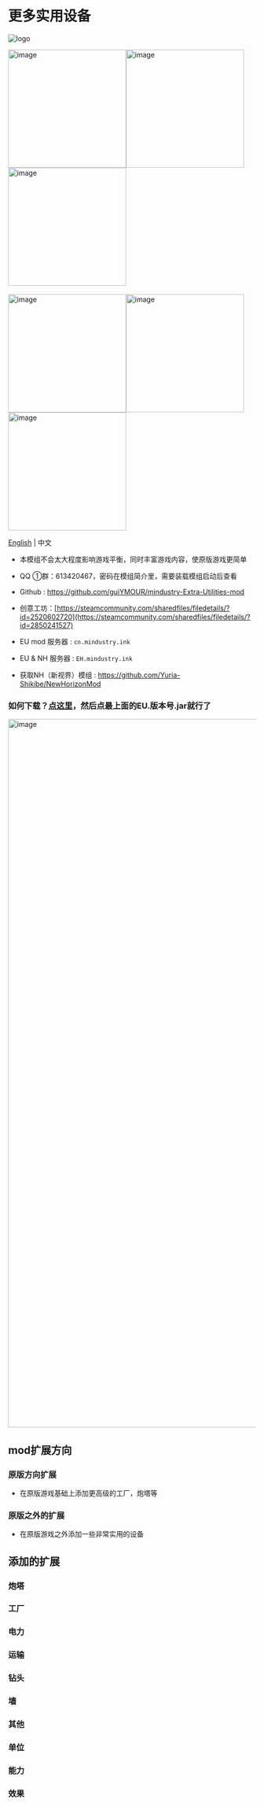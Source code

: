 # 更多实用设备

![logo](https://user-images.githubusercontent.com/77377005/230295079-496e1c3b-052c-4320-b1f4-3de6d7c4692c.png)

<img width="240" alt="image" src="https://github.com/guiYMOUR/mindustry-Extra-Utilities-mod/assets/77377005/0fe411f3-9879-4485-b48f-023292c8c434"><img width="240" alt="image" src="https://user-images.githubusercontent.com/77377005/231817466-63545b19-6286-4ab4-b151-8bc95ce501f0.gif"><img width="240" alt="image" src="https://github.com/user-attachments/assets/941fc344-5e44-4139-93c9-2ba28dccab7d">
<br></br>
<img width="240" alt="image" src="https://github.com/user-attachments/assets/d497c42b-9f33-49fa-8982-df5e5f7c2eed"><img width="240" alt="image" src="https://github.com/user-attachments/assets/0aa7a521-0b89-4d2d-9911-1376d6906d99"><img width="240" alt="image" src="https://github.com/user-attachments/assets/004cd172-253f-44c2-badb-28fefc7ed6b3">

[English](README.md) | 中文

- 本模组不会太大程度影响游戏平衡，同时丰富游戏内容，使原版游戏更简单

- QQ ①群：613420467，密码在模组简介里，需要装载模组启动后查看
- Github : https://github.com/guiYMOUR/mindustry-Extra-Utilities-mod
- 创意工坊：[https://steamcommunity.com/sharedfiles/filedetails/?id=2520602720](https://steamcommunity.com/sharedfiles/filedetails/?id=2850241527)

- EU mod 服务器 : `cn.mindustry.ink`
- EU & NH 服务器 : `EH.mindustry.ink`
- 获取NH（新视界）模组 : https://github.com/Yuria-Shikibe/NewHorizonMod

### 如何下载？[点这里](https://github.com/guiYMOUR/mindustry-Extra-Utilities-mod/releases)，然后点最上面的EU.版本号.jar就行了
<img width="1439" alt="image" src="https://user-images.githubusercontent.com/77377005/230292712-f9921489-8b6c-4386-a545-b3f9080e1843.png">


## mod扩展方向

### 原版方向扩展
- 在原版游戏基础上添加更高级的工厂，炮塔等

### 原版之外的扩展
- 在原版游戏之外添加一些非常实用的设备

## 添加的扩展

### 炮塔

### 工厂

### 电力

### 运输

### 钻头

### 墙

### 其他

### 单位

### 能力

### 效果
